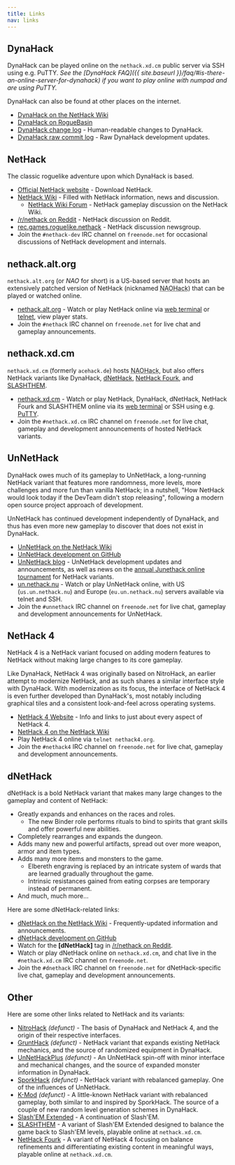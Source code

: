 ```yaml
---
title: Links
nav: links
---
```

## DynaHack

DynaHack can be played online on the `nethack.xd.cm` public server via SSH using e.g. PuTTY.  *See the [DynaHack FAQ]({{ site.baseurl }}/faq/#is-there-an-online-server-for-dynahack) if you want to play online with numpad and are using PuTTY.*

DynaHack can also be found at other places on the internet.

* [DynaHack on the NetHack Wiki](https://nethackwiki.com/wiki/DynaHack)
* [DynaHack on RogueBasin](http://www.roguebasin.com/index.php?title=DynaHack)
* [DynaHack change log](https://github.com/tung/DynaHack/blob/unnethack/doc/changelog.txt) - Human-readable changes to DynaHack.
* [DynaHack raw commit log](https://github.com/tung/DynaHack/commits/unnethack) - Raw DynaHack development updates.


## NetHack

The classic roguelike adventure upon which DynaHack is based.

* [Official NetHack website](http://www.nethack.org) - Download NetHack.
* [NetHack Wiki](https://nethackwiki.com/wiki/Main_Page) - Filled with NetHack information, news and discussion.
  * [NetHack Wiki Forum](https://nethackwiki.com/wiki/Forum:Watercooler) - NetHack gameplay discussion on the NetHack Wiki.
* [/r/nethack on Reddit](https://www.reddit.com/r/nethack) - NetHack discussion on Reddit.
* [rec.games.roguelike.nethack](http://bilious.alt.org/rgrn/) - NetHack discussion newsgroup.
* Join the `#nethack-dev` IRC channel on `freenode.net` for occasional discussions of NetHack development and internals.


## nethack.alt.org

`nethack.alt.org` (or *NAO* for short) is a US-based server that hosts an extensively patched version of NetHack (nicknamed <abbr title="NetHack with the nethack.alt.org patch set">NAOHack</abbr>) that can be played or watched online.

* [nethack.alt.org](http://alt.org/nethack/) - Watch or play NetHack online via [web terminal](https://alt.org/nethack/hterm/) or [telnet](https://nethackwiki.com/wiki/Telnet), view player stats.
* Join the `#nethack` IRC channel on `freenode.net` for live chat and gameplay announcements.


## nethack.xd.cm

`nethack.xd.cm` (formerly `acehack.de`) hosts <abbr title="NetHack with the nethack.alt.org patch set">NAOHack</abbr>, but also offers NetHack variants like DynaHack, [dNetHack](https://nethackwiki.com/wiki/User:Chris/dNetHack), [NetHack Fourk](https://nethackwiki.com/wiki/NetHack_Fourk), and [SLASHTHEM](https://nethackwiki.com/wiki/SLASHTHEM).

* [nethack.xd.cm](https://nethack.xd.cm) - Watch or play NetHack, DynaHack, dNetHack, NetHack Fourk and SLASHTHEM online via its [web terminal](https://nethack.xd.cm/hterm/) or SSH using e.g. [PuTTY](http://www.chiark.greenend.org.uk/~sgtatham/putty/).
* Join the `#nethack.xd.cm` IRC channel on `freenode.net` for live chat, gameplay and development announcements of hosted NetHack variants.


## UnNetHack

DynaHack owes much of its gameplay to UnNetHack, a long-running NetHack variant that features more randomness, more levels, more challenges and more fun than vanilla NetHack; in a nutshell, "How NetHack would look today if the DevTeam didn't stop releasing", following a modern open source project approach of development.

UnNetHack has continued development independently of DynaHack, and thus has even more new gameplay to discover that does not exist in DynaHack.

* [UnNetHack on the NetHack Wiki](https://nethackwiki.com/wiki/UnNetHack)
* [UnNetHack development on GitHub](https://github.com/UnNetHack/UnNetHack)
* [UnNetHack blog](https://unnethack.wordpress.com/) - UnNetHack development updates and announcements, as well as news on the [annual Junethack online tournament](https://nethackwiki.com/wiki/Junethack) for NetHack variants.
* [un.nethack.nu](https://un.nethack.nu) - Watch or play UnNetHack online, with US (`us.un.nethack.nu`) and Europe (`eu.un.nethack.nu`) servers available via telnet and SSH.
* Join the `#unnethack` IRC channel on `freenode.net` for live chat, gameplay and development announcements for UnNetHack.


## NetHack 4

NetHack 4 is a NetHack variant focused on adding modern features to NetHack without making large changes to its core gameplay.

Like DynaHack, NetHack 4 was originally based on NitroHack, an earlier attempt to modernize NetHack, and as such shares a similar interface style with DynaHack.  With modernization as its focus, the interface of NetHack 4 is even further developed than DynaHack's, most notably including graphical tiles and a consistent look-and-feel across operating systems.

* [NetHack 4 Website](http://nethack4.org) - Info and links to just about every aspect of NetHack 4.
* [NetHack 4 on the NetHack Wiki](https://nethackwiki.com/wiki/NetHack_4)
* Play NetHack 4 online via `telnet nethack4.org`.
* Join the `#nethack4` IRC channel on `freenode.net` for live chat, gameplay and development announcements.


## dNetHack

dNetHack is a bold NetHack variant that makes many large changes to the gameplay and content of NetHack:

* Greatly expands and enhances on the races and roles.
  * The new Binder role performs rituals to bind to spirits that grant skills and offer powerful new abilities.
* Completely rearranges and expands the dungeon.
* Adds many new and powerful artifacts, spread out over more weapon, armor and item types.
* Adds many more items and monsters to the game.
  * Elbereth engraving is replaced by an intricate system of wards that are learned gradually throughout the game.
  * Intrinsic resistances gained from eating corpses are temporary instead of permanent.
* And much, much more...

Here are some dNetHack-related links:

* [dNetHack on the NetHack Wiki](https://nethackwiki.com/wiki/User:Chris/dNetHack) - Frequently-updated information and announcements.
* [dNetHack development on GitHub](https://github.com/Chris-plus-alphanumericgibberish/dnethack)
* Watch for the **[dNetHack]** tag in [/r/nethack on Reddit](https://www.reddit.com/r/nethack).
* Watch or play dNetHack online on `nethack.xd.cm`, and chat live in the `#nethack.xd.cm` IRC channel on `freenode.net`.
* Join the `#dnethack` IRC channel on `freenode.net` for dNetHack-specific live chat, gameplay and development announcements.


## Other

Here are some other links related to NetHack and its variants:

* [NitroHack](https://nethackwiki.com/wiki/NitroHack) *(defunct)* - The basis of DynaHack and NetHack 4, and the origin of their respective interfaces.
* [GruntHack](https://nethackwiki.com/wiki/GruntHack) *(defunct)* - NetHack variant that expands existing NetHack mechanics, and the source of randomized equipment in DynaHack.
* [UnNetHackPlus](https://nethackwiki.com/wiki/UnNetHackPlus) *(defunct)* - An UnNetHack spin-off with minor interface and mechanical changes, and the source of expanded monster information in DynaHack.
* [SporkHack](https://nethackwiki.com/wiki/SporkHack) *(defunct)* - NetHack variant with rebalanced gameplay.  One of the influences of UnNetHack.
* [K-Mod](https://github.com/karadoc/Nethack) *(defunct)* - A little-known NetHack variant with rebalanced gameplay, both similar to and inspired by SporkHack.  The source of a couple of new random level generation schemes in DynaHack.
* [Slash'EM Extended](https://nethackwiki.com/wiki/Slash%27EM_Extended) - A continuation of Slash'EM.
* [SLASHTHEM](https://nethackwiki.com/wiki/SLASHTHEM) - A variant of Slash'EM Extended designed to balance the game back to Slash'EM levels, playable online at `nethack.xd.cm`.
* [NetHack Fourk](https://nethackwiki.com/wiki/NetHack_Fourk) - A variant of NetHack 4 focusing on balance refinements and differentiating existing content in meaningful ways, playable online at `nethack.xd.cm`.
